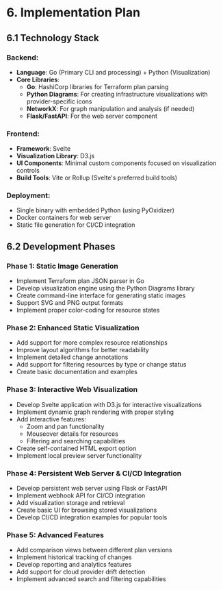 # 6. Implementation Plan

## 6.1 Technology Stack

### Backend:
- **Language**: Go (Primary CLI and processing) + Python (Visualization)
- **Core Libraries**:
  - **Go**: HashiCorp libraries for Terraform plan parsing
  - **Python Diagrams**: For creating infrastructure visualizations with provider-specific icons
  - **NetworkX**: For graph manipulation and analysis (if needed)
  - **Flask/FastAPI**: For the web server component

### Frontend:
- **Framework**: Svelte
- **Visualization Library**: D3.js
- **UI Components**: Minimal custom components focused on visualization controls
- **Build Tools**: Vite or Rollup (Svelte's preferred build tools)

### Deployment:
- Single binary with embedded Python (using PyOxidizer)
- Docker containers for web server
- Static file generation for CI/CD integration

## 6.2 Development Phases

### Phase 1: Static Image Generation
- Implement Terraform plan JSON parser in Go
- Develop visualization engine using the Python Diagrams library
- Create command-line interface for generating static images
- Support SVG and PNG output formats
- Implement proper color-coding for resource states

### Phase 2: Enhanced Static Visualization
- Add support for more complex resource relationships
- Improve layout algorithms for better readability
- Implement detailed change annotations
- Add support for filtering resources by type or change status
- Create basic documentation and examples

### Phase 3: Interactive Web Visualization
- Develop Svelte application with D3.js for interactive visualizations
- Implement dynamic graph rendering with proper styling
- Add interactive features:
  - Zoom and pan functionality
  - Mouseover details for resources
  - Filtering and searching capabilities
- Create self-contained HTML export option
- Implement local preview server functionality

### Phase 4: Persistent Web Server & CI/CD Integration
- Develop persistent web server using Flask or FastAPI
- Implement webhook API for CI/CD integration
- Add visualization storage and retrieval
- Create basic UI for browsing stored visualizations
- Develop CI/CD integration examples for popular tools

### Phase 5: Advanced Features
- Add comparison views between different plan versions
- Implement historical tracking of changes
- Develop reporting and analytics features
- Add support for cloud provider drift detection
- Implement advanced search and filtering capabilities

